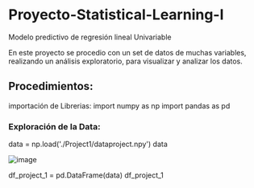 # Proyecto-Statistical-Learning-I
Modelo predictivo de regresión lineal Univariable

En este proyecto se procedio con un set de datos  de muchas variables, realizando un análisis exploratorio, para visualizar y analizar los datos. 

## Procedimientos:
importación de Librerias:
import numpy as np
import pandas as pd

### Exploración de la Data:
data = np.load('./Project1/dataproject.npy')
data

![image](https://user-images.githubusercontent.com/99622555/173288636-f92e5073-7cfb-44d4-942e-d4496bb20af9.png)

df_project_1 = pd.DataFrame(data)
df_project_1 


